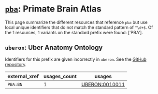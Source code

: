 # [`pba`](https://bioregistry.io/pba): Primate Brain Atlas

This page summarize the different resources that reference `pba`
but use local unique identifiers that do not match the standard pattern of
`^\d+$`. Of the 1 resources,
1 variants on the standard prefix were found: ['PBA'].

## `uberon`: Uber Anatomy Ontology

Identifiers for this prefix are given incorrectly in `uberon`. See the [GitHub repository](https://github.com/obophenotype/uberon).

| external_xref   |   usages_count | usages                                                          |
|-----------------|----------------|-----------------------------------------------------------------|
| `PBA:BN`        |              1 | [UBERON:0010011](http://purl.obolibrary.org/obo/UBERON_0010011) |

